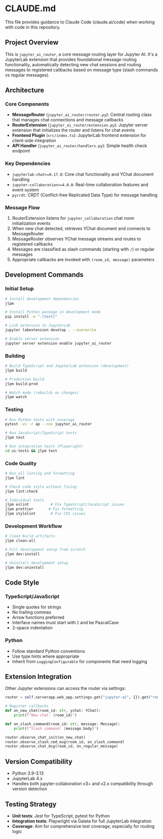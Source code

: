 # CLAUDE.md

This file provides guidance to Claude Code (claude.ai/code) when working with code in this repository.

## Project Overview

This is `jupyter_ai_router`, a core message routing layer for Jupyter AI. It's a JupyterLab extension that provides foundational message routing functionality, automatically detecting new chat sessions and routing messages to registered callbacks based on message type (slash commands vs regular messages).

## Architecture

### Core Components

- **MessageRouter** (`jupyter_ai_router/router.py`): Central routing class that manages chat connections and message callbacks
- **RouterExtension** (`jupyter_ai_router/extension.py`): Jupyter server extension that initializes the router and listens for chat events
- **Frontend Plugin** (`src/index.ts`): JupyterLab frontend extension for client-side integration
- **API Handler** (`jupyter_ai_router/handlers.py`): Simple health check endpoint

### Key Dependencies

- `jupyterlab-chat>=0.17.0`: Core chat functionality and YChat document handling
- `jupyter-collaboration>=4.0.0`: Real-time collaboration features and event system
- `pycrdt`: CRDT (Conflict-free Replicated Data Type) for message handling

### Message Flow

1. RouterExtension listens for `jupyter_collaboration` chat room initialization events
2. When new chat detected, retrieves YChat document and connects to MessageRouter
3. MessageRouter observes YChat message streams and routes to registered callbacks
4. Messages are classified as slash commands (starting with `/`) or regular messages
5. Appropriate callbacks are invoked with `(room_id, message)` parameters

## Development Commands

### Initial Setup
```bash
# Install development dependencies
jlpm

# Install Python package in development mode
pip install -e ".[test]"

# Link extension to JupyterLab
jupyter labextension develop . --overwrite

# Enable server extension
jupyter server extension enable jupyter_ai_router
```

### Building
```bash
# Build TypeScript and JupyterLab extension (development)
jlpm build

# Production build
jlpm build:prod

# Watch mode (rebuilds on changes)
jlpm watch
```

### Testing
```bash
# Run Python tests with coverage
pytest -vv -r ap --cov jupyter_ai_router

# Run JavaScript/TypeScript tests
jlpm test

# Run integration tests (Playwright)
cd ui-tests && jlpm test
```

### Code Quality
```bash
# Run all linting and formatting
jlpm lint

# Check code style without fixing
jlpm lint:check

# Individual tools
jlpm eslint          # Fix TypeScript/JavaScript issues
jlpm prettier       # Fix formatting
jlpm stylelint       # Fix CSS issues
```

### Development Workflow
```bash
# Clean build artifacts
jlpm clean:all

# Full development setup from scratch
jlpm dev:install

# Uninstall development setup
jlpm dev:uninstall
```

## Code Style

### TypeScript/JavaScript
- Single quotes for strings
- No trailing commas
- Arrow functions preferred
- Interface names must start with `I` and be PascalCase
- 2-space indentation

### Python
- Follow standard Python conventions
- Use type hints where appropriate
- Inherit from `LoggingConfigurable` for components that need logging

## Extension Integration

Other Jupyter extensions can access the router via settings:

```python
router = self.serverapp.web_app.settings.get("jupyter-ai", {}).get("router")

# Register callbacks
def on_new_chat(room_id: str, ychat: YChat):
    print(f"New chat: {room_id}")

def on_slash_command(room_id: str, message: Message):
    print(f"Slash command: {message.body}")

router.observe_chat_init(on_new_chat)
router.observe_slash_cmd_msg(room_id, on_slash_command)
router.observe_chat_msg(room_id, on_regular_message)
```

## Version Compatibility

- Python 3.9-3.13
- JupyterLab 4.x
- Handles both jupyter-collaboration v3+ and v2.x compatibility through version detection

## Testing Strategy

- **Unit tests**: Jest for TypeScript, pytest for Python
- **Integration tests**: Playwright via Galata for full JupyterLab integration
- **Coverage**: Aim for comprehensive test coverage, especially for routing logic